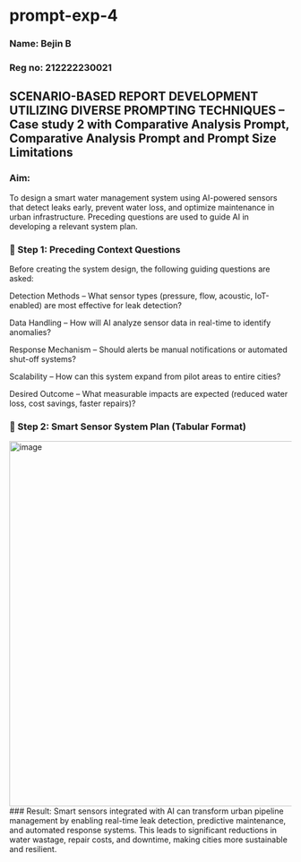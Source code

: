 # prompt-exp-4
### Name: Bejin B
### Reg no: 212222230021
## SCENARIO-BASED REPORT DEVELOPMENT UTILIZING DIVERSE PROMPTING TECHNIQUES – Case study 2 with Comparative Analysis Prompt, Comparative Analysis Prompt and Prompt Size Limitations
### Aim:
To design a smart water management system using AI-powered sensors that detect leaks early, prevent water loss, and optimize maintenance in urban infrastructure. Preceding questions are used to guide AI in developing a relevant system plan.

### 🔹 Step 1: Preceding Context Questions

Before creating the system design, the following guiding questions are asked:

Detection Methods – What sensor types (pressure, flow, acoustic, IoT-enabled) are most effective for leak detection?

Data Handling – How will AI analyze sensor data in real-time to identify anomalies?

Response Mechanism – Should alerts be manual notifications or automated shut-off systems?

Scalability – How can this system expand from pilot areas to entire cities?

Desired Outcome – What measurable impacts are expected (reduced water loss, cost savings, faster repairs)?

### 🔹 Step 2: Smart Sensor System Plan (Tabular Format)
<img width="910" height="652" alt="image" src="https://github.com/user-attachments/assets/07a6683f-65d0-4488-a950-e9c232b2a9de" />
### Result:
Smart sensors integrated with AI can transform urban pipeline management by enabling real-time leak detection, predictive maintenance, and automated response systems. This leads to significant reductions in water wastage, repair costs, and downtime, making cities more sustainable and resilient.
